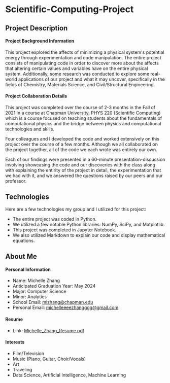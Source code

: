 # Scientific-Computing-Project

## Project Description
#### Project Background Information
This project explored the affects of minimizing a physical system's potential energy through experimentation and code manipulation. The entire project consists of manipulating code in order to discover more about the affects that altering certain values and variables have on the entire physical system. Additionally, some research was conducted to explore some real-world applications of our project and what it may uncover, specifically in the fields of Chemistry, Materials Science, and Civil/Structural Engineering.

#### Project Collaboration Details
This project was completed over the course of 2-3 months in the Fall of 2021 in a course at Chapman University, PHYS 220 (Scientific Computing) which is a course focused on teaching students about the fundamentals of computational physics and the bridge between physics and computational technologies and skills.

Four colleagues and I developed the code and worked extensively on this project over the course of a few months. Although we all collaborated on the project together, all of the code we each wrote was entirely our own.

Each of our findings were presented in a 60-minute presentation-discussion involving showcasing the code and our discoveries with the class along with explaining the entirity of the project in detail, the experimentation that we had with it, and we answered the questions raised by our peers and our professor.

## Technologies

Here are a few technologies my group and I utilized for this project:
* The entire project was coded in Python.
* We utilized a few notable Python libraries: NumPy, SciPy, and Matplotlib.
* This project was completed in Jupyter Notebook.
* We also utilized Markdown to explain our code and display mathematical equations.

## About Me

#### Personal Information
* Name: Michelle Zhang
* Anticipated Graduation Year: May 2024
* Major: Computer Science
* Minor: Analytics
* School Email: mizhang@chapman.edu
* Personal Email: michelleeeezhangggg@gmail.com

#### Resume
* Link: [Michelle_Zhang_Resume.pdf](https://github.com/michelleezhangg/Scientific-Computing-Project/files/8903384/Michelle_Zhang_Resume.pdf)

#### Interests
* Film/Television
* Music (Piano, Guitar, Choir/Vocals)
* Art
* Traveling
* Data Science, Artificial Intelligence, Machine Learning
